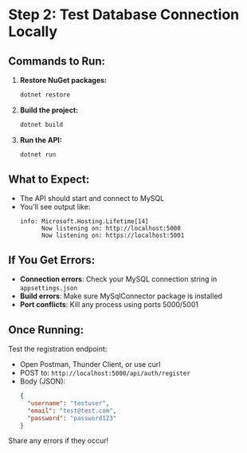 # Step 2: Test Database Connection Locally

## Commands to Run:

1. **Restore NuGet packages:**
   ```bash
   dotnet restore
   ```

2. **Build the project:**
   ```bash
   dotnet build
   ```

3. **Run the API:**
   ```bash
   dotnet run
   ```

## What to Expect:

- The API should start and connect to MySQL
- You'll see output like:
  ```
  info: Microsoft.Hosting.Lifetime[14]
        Now listening on: http://localhost:5000
        Now listening on: https://localhost:5001
  ```

## If You Get Errors:

- **Connection errors**: Check your MySQL connection string in `appsettings.json`
- **Build errors**: Make sure MySqlConnector package is installed
- **Port conflicts**: Kill any process using ports 5000/5001

## Once Running:

Test the registration endpoint:
- Open Postman, Thunder Client, or use curl
- POST to: `http://localhost:5000/api/auth/register`
- Body (JSON):
  ```json
  {
    "username": "testuser",
    "email": "test@test.com",
    "password": "password123"
  }
  ```

Share any errors if they occur!


